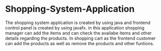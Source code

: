 # Shopping-System-Application
The shopping system application is created by using java and frontend control panel is created by using javafx. in this application shopping manager can add the items and can check the availabe items and other details regarding the products. In shopping cart as the frontend customer can add the products as well as remove the products and other funtions.
